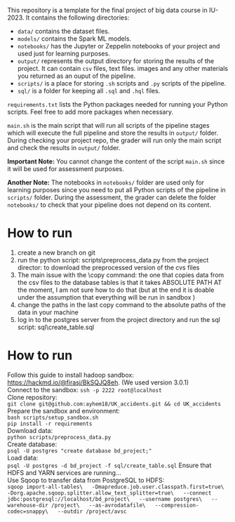 This repository is a template for the final project of big data course in IU-2023. It contains the following directories:

- `data/` contains the dataset files.
- `models/` contains the Spark ML models.
- `notebooks/` has the Jupyter or Zeppelin notebooks of your project and used just for learning purposes.
- `output/` represents the output directory for storing the results of the project. It can contain `csv` files, text files. images and any other materials you returned as an ouput of the pipeline.
- `scripts/` is a place for storing `.sh` scripts and `.py` scripts of the pipeline.
- `sql/` is a folder for keeping all `.sql` and `.hql` files.

`requirements.txt` lists the Python packages needed for running your Python scripts. Feel free to add more packages when necessary.

`main.sh` is the main script that will run all scripts of the pipeline stages which will execute the full pipeline and store the results in `output/` folder. During checking your project repo, the grader will run only the main script and check the results in `output/` folder.

**Important Note:** You cannot change the content of the script `main.sh` since it will be used for assessment purposes.

**Another Note:** The notebooks in `notebooks/` folder are used only for learning purposes since you need to put all Python scripts of the pipeline in `scripts/` folder. During the assessment, the grader can delete the folder `notebooks/` to check that your pipeline does not depend on its content.



# How to run

1. create a new branch on git
2. run the python script: scripts\preprocess_data.py from the project director: to download the preprocessed version of the cvs files
3. The main issue with the \copy command: the one that copies data from the csv files to the database tables is that it takes ABSOLUTE PATH
AT the moment, I am not sure how to do that (but at the end it is doable under the assumption that everything will be run in sandbox )
4. change the paths in the last copy command to the absolute paths of the data in your machine 
5. log in to the postgres server from the project directory and run the sql script: sql\create_table.sql

# How to run
Follow this guide to install hadoop sandbox: https://hackmd.io/@firasj/BkSQJQ8eh. (We used version 3.0.1)  
Connect to the sandbox: `ssh -p 2222 root@localhost`  
Clone repository:  
`git clone git@github.com:ayhem18/UK_accidents.git && cd UK_accidents`  
Prepare the sandbox and environment:  
`bash scripts/setup_sandbox.sh`  
`pip install -r requirements`  
Download data:  
`python scripts/preprocess_data.py`  
Create database:  
`psql -U postgres "create database bd_project;"`  
Load data:  
`psql -U postgres -d bd_project -f sql/create_table.sql` 
Ensure that HDFS and YARN services are running...  
Use Sqoop to transfer data from PostgreSQL to HDFS:  
`sqoop import-all-tables\  
  -Dmapreduce.job.user.classpath.first=true\  
  -Dorg.apache.sqoop.splitter.allow_text_splitter=true\  
  --connect jdbc:postgresql://localhost/bd_project\  
  --username postgres\  
  --warehouse-dir /project\  
  --as-avrodatafile\  
  --compression-codec=snappy\  
  --outdir /project/avsc`  
